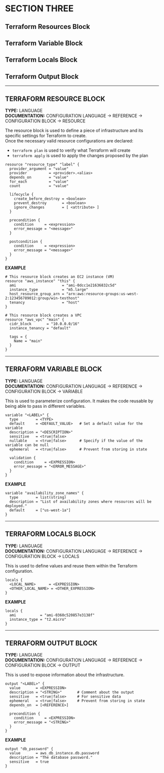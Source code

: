 # SECTION THREE

## Terraform Resources Block  
## Terraform Variable Block  
## Terraform Locals Block  
## Terraform Output Block  

---

## TERRAFORM RESOURCE BLOCK

**TYPE:** LANGUAGE  
**DOCUMENTATION:** CONFIGURATION LANGUAGE → REFERENCE → CONFIGURATION BLOCK → RESOURCE  

The resource block is used to define a piece of infrastructure and its specific settings for Terraform to create.  
Once the necessary valid resource configurations are declared:  
- `terraform plan` is used to verify what Terraform will create  
- `terraform apply` is used to apply the changes proposed by the plan  

```hcl
resource "resource_type" "label" {
  provider_argument = "value"
  provider          = <provider>.<alias>
  depends_on        = "value"
  for_each          = "value"
  count             = "value"

  lifecycle {
    create_before_destroy = <boolean>
    prevent_destroy       = <boolean>
    ignore_changes        = [ <attribute> ]
  }

  precondition {
    condition     = <expression>
    error_message = "<message>"
  }

  postcondition {
    condition     = <expression>
    error_message = "<message>"
  }
}
```

**EXAMPLE**  

```hcl
# This resource block creates an EC2 instance (VM)
resource "aws_instance" "this" {
  ami                     = "ami-0dcc1e21636832c5d"
  instance_type           = "m5.large"
  host_resource_group_arn = "arn:aws:resource-groups:us-west-2:123456789012:group/win-testhost"
  tenancy                 = "host"
}

# This resource block creates a VPC
resource "aws_vpc" "main" {
  cidr_block       = "10.0.0.0/16"
  instance_tenancy = "default"

  tags = {
    Name = "main"
  }
}
```

---

## TERRAFORM VARIABLE BLOCK

**TYPE:** LANGUAGE  
**DOCUMENTATION:** CONFIGURATION LANGUAGE → REFERENCE → CONFIGURATION BLOCK → VARIABLE  

This is used to parameterize configuration. It makes the code reusable by being able to pass in different variables.  

```hcl
variable "<LABEL>" {
  type        = <TYPE>
  default     = <DEFAULT_VALUE>   # Set a default value for the variable
  description = "<DESCRIPTION>"
  sensitive   = <true|false>
  nullable    = <true|false>      # Specify if the value of the variable can be null
  ephemeral   = <true|false>      # Prevent from storing in state

  validation {
    condition     = <EXPRESSION>
    error_message = "<ERROR_MESSAGE>"
  }
}
```

**EXAMPLE**  

```hcl
variable "availability_zone_names" {
  type        = list(string)
  description = "List of availability zones where resources will be deployed."
  default     = ["us-west-1a"]
}
```

---

## TERRAFORM LOCALS BLOCK

**TYPE:** LANGUAGE  
**DOCUMENTATION:** CONFIGURATION LANGUAGE → REFERENCE → CONFIGURATION BLOCK → LOCALS  

This is used to define values and reuse them within the Terraform configuration.  

```hcl
locals {
  <LOCAL_NAME>      = <EXPRESSION>
  <OTHER_LOCAL_NAME> = <OTHER_EXPRESSION>
}
```

**EXAMPLE**  

```hcl
locals {
  ami           = "ami-0360c520857e3138f"
  instance_type = "t2.micro"
}
```

---

## TERRAFORM OUTPUT BLOCK

**TYPE:** LANGUAGE  
**DOCUMENTATION:** CONFIGURATION LANGUAGE → REFERENCE → CONFIGURATION BLOCK → OUTPUT  

This is used to expose information about the infrastructure.  

```hcl
output "<LABEL>" {
  value       = <EXPRESSION>
  description = "<STRING>"       # Comment about the output
  sensitive   = <true|false>     # For sensitive data
  ephemeral   = <true|false>     # Prevent from storing in state
  depends_on  = [<REFERENCE>]

  precondition {
    condition     = <EXPRESSION>
    error_message = "<STRING>"
  }
}
```

**EXAMPLE**  

```hcl
output "db_password" {
  value       = aws_db_instance.db.password
  description = "The database password."
  sensitive   = true
}
```
